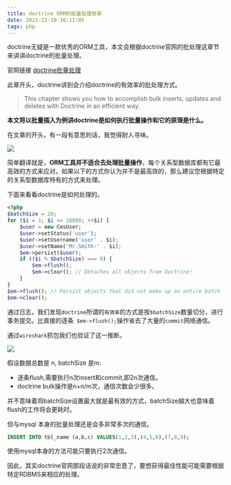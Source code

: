 ```yaml
---
title: doctrine ORM的批量处理效率
date: 2021-12-10 16:11:05
tags: php
---
```


doctrine无疑是一款优秀的ORM工具，本文会根据doctrine官网的批处理这章节来讲讲doctrine的批量处理。

官网链接 [doctrine批量处理](https://www.doctrine-project.org/projects/doctrine-orm/en/current/reference/batch-processing.html#batch-processing)

此章开头，doctrine讲到会介绍doctrine的有效率的批处理方式。
<!--more-->

> This chapter shows you how to accomplish bulk inserts, updates and deletes with Doctrine in an efficient way.

**本文将以批量插入为例讲doctrine是如何执行批量操作和它的原理是什么。**

在文章的开头，有一段有意思的话，我觉得耐人寻味。

![](https://vison-blog.oss-cn-beijing.aliyuncs.com/20211210154538.png)

简单翻译就是，**ORM工具并不适合去处理批量操作**，每个关系型数据库都有它最高效的方式来应对。如果以下的方式你认为并不是最高效的，那么建议您根据特定的关系型数据库特有的方式来处理。

下面来看看doctrine是如何处理的。

```php
<?php
$batchSize = 20;
for ($i = 1; $i <= 10000; ++$i) {
    $user = new CmsUser;
    $user->setStatus('user');
    $user->setUsername('user' . $i);
    $user->setName('Mr.Smith-' . $i);
    $em->persist($user);
    if (($i % $batchSize) === 0) {
        $em->flush();
        $em->clear(); // Detaches all objects from Doctrine!
    }
}
$em->flush(); // Persist objects that did not make up an entire batch
$em->clear();
```

通过日志，我们发现`doctrine`所谓的`有效率`的方式是按`$batchSize`数量切分，进行事务提交。比直接的逐条` $em->flush();`操作省去了大量的`commit`网络通信。

通过`wireshark`抓包我们也验证了这一推断。

![](https://vison-blog.oss-cn-beijing.aliyuncs.com/20211210160127.png)

假设数据总数是 n, batchSize 是m:

- 逐条flush,需要执行n次insert和commit,即2n次通信。
- doctrine bulk操作是n+n/m次，通信次数会少很多。

并不意味着将batchSize设置最大就是最有效的方式，batchSize越大也意味着flush的工作将会更耗时。

但与mysql 本身的批量处理还是会多非常多次的通信。

```sql
INSERT INTO tbl_name (a,b,c) VALUES(1,2,3),(4,5,6),(7,8,9);
```

使用mysql本身的方法可能只要执行2次通信。

因此，其实doctrine官网那段话说的非常忠恳了，要想获得最佳性能可能需要根据特定RDBMS来相应的处理。


